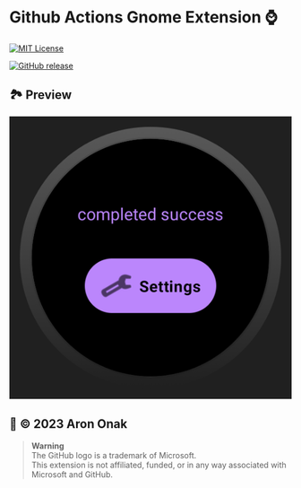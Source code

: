 # Github Actions Gnome Extension ⌚

[![MIT License](https://img.shields.io/badge/License-MIT-white.svg)](https://opensource.org/licenses/)

[![GitHub release](https://img.shields.io/github/v/release/arononak/github-actions-wear-os)](https://github.com/arononak/github-actions-wear-os/releases/latest)

## 🏞 Preview

![](https://github.com/arononak/github-actions-wear-os/blob/main/docs/preview.png?raw=true)

## 📝 © 2023 Aron Onak

> **Warning**<br>
> The GitHub logo is a trademark of Microsoft.<br>
> This extension is not affiliated, funded, or in any way associated with Microsoft and GitHub.
